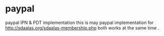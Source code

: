 # paypal
paypal IPN &amp; PDT implementation
this is may paypal implementation for http://sdaalas.org/sdaalas-membership.php 
both works at the same time .
